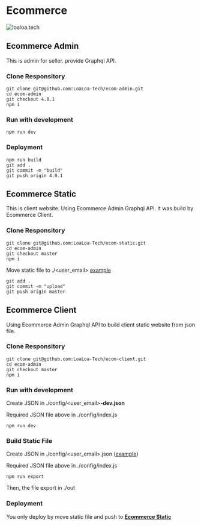 # Ecommerce
![loaloa.tech](https://loaloa.tech/assets/img/ecommerce.png)

## Ecommerce Admin

This is admin for seller. provide Graphql API.

### Clone Responsitory

```
git clone git@github.com:LoaLoa-Tech/ecom-admin.git
cd ecom-admin
git checkout 4.0.1
npm i
```

### Run with development

```
npm run dev
```

### Deployment 

```
npm run build
git add .
git commit -m "build"
git push origin 4.0.1
```

## Ecommerce Static

This is client website. Using Ecommerce Admin Graphql API. It was build by Ecommerce Client.

### Clone Responsitory

```
git clone git@github.com:LoaLoa-Tech/ecom-static.git
cd ecom-admin
git checkout master
npm i
```

Move static file to ./<user_email> [example](https://github.com/LoaLoa-Tech/ecom-static/tree/master/yensaodatquang)

```
git add .
git commit -m "upload"
git push origin master
```




## Ecommerce Client

Using Ecommerce Admin Graphql API to build client static website from json file.

### Clone Responsitory

```
git clone git@github.com:LoaLoa-Tech/ecom-client.git
cd ecom-admin
git checkout master
npm i
```

### Run with development

Create JSON in ./config/<user_email>__-dev.json__

Required JSON file above in ./config/index.js

```
npm run dev
```

### Build Static File

Create JSON in ./config/<user_email>.json ([example](https://github.com/LoaLoa-Tech/ecom-client/config/yensaodatquang.json))

Required JSON file above in ./config/index.js

```
npm run export
```

Then, the file export in ./out

### Deployment 

You only deploy by move static file and push to __[Ecommerce Static](https://github.com/truongduchuy910/ecom-static)__

